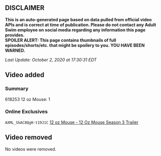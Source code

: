 ## DISCLAIMER
**This is an auto-generated page based on data pulled from official video APIs and is correct at time of publication. Please do not contact any Adult Swim employee on social media regarding any information this page provides.**  
**SPOILER ALERT: This page contains thumbnails of full episodes/shorts/etc. that might be spoilery to you. YOU HAVE BEEN WARNED.**  

_Last Update: October 2, 2020 at 17:30:31 EDT_
## Video added
### Summary
618253 12 oz Mouse: 1  
### Online Exclusives
`AXML_SkAC8QgH-t19J1C` [12 oz Mouse - 12 Oz Mouse Season 3 Trailer](https://www.adultswim.com/videos/12-oz-mouse/12-oz-mouse-season-3-trailer)  
## Video removed
No videos were removed.  
